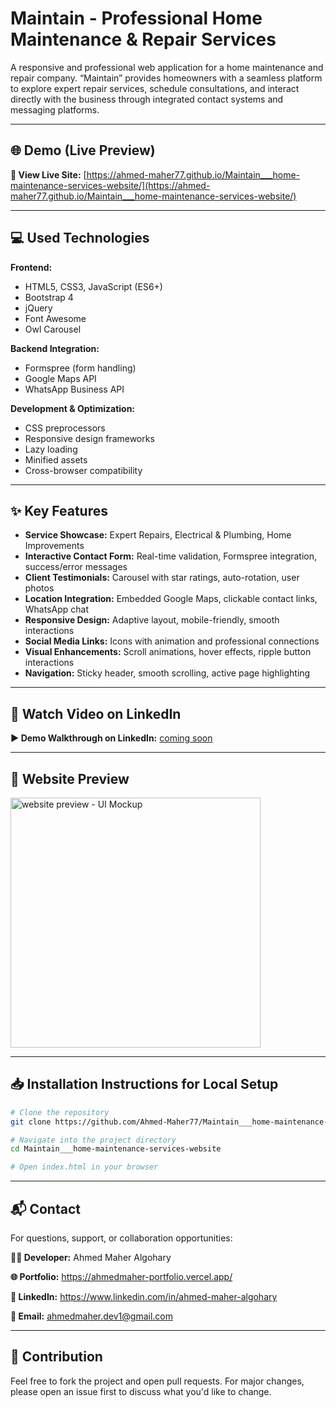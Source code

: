 # Maintain - Professional Home Maintenance & Repair Services

A responsive and professional web application for a home maintenance and repair company. “Maintain” provides homeowners with a seamless platform to explore expert repair services, schedule consultations, and interact directly with the business through integrated contact systems and messaging platforms.

---

## 🌐 Demo (Live Preview)
**🔗 View Live Site:** [https://ahmed-maher77.github.io/Maintain___home-maintenance-services-website/](https://ahmed-maher77.github.io/Maintain___home-maintenance-services-website/)

---

## 💻 Used Technologies

**Frontend:**
- HTML5, CSS3, JavaScript (ES6+)
- Bootstrap 4
- jQuery
- Font Awesome
- Owl Carousel

**Backend Integration:**
- Formspree (form handling)
- Google Maps API
- WhatsApp Business API

**Development & Optimization:**
- CSS preprocessors
- Responsive design frameworks
- Lazy loading
- Minified assets
- Cross-browser compatibility

---

## ✨ Key Features

- **Service Showcase:** Expert Repairs, Electrical & Plumbing, Home Improvements
- **Interactive Contact Form:** Real-time validation, Formspree integration, success/error messages
- **Client Testimonials:** Carousel with star ratings, auto-rotation, user photos
- **Location Integration:** Embedded Google Maps, clickable contact links, WhatsApp chat
- **Responsive Design:** Adaptive layout, mobile-friendly, smooth interactions
- **Social Media Links:** Icons with animation and professional connections
- **Visual Enhancements:** Scroll animations, hover effects, ripple button interactions
- **Navigation:** Sticky header, smooth scrolling, active page highlighting

---

## 🎥 Watch Video on LinkedIn
**▶️ Demo Walkthrough on LinkedIn:** [coming soon]()

---

## 👀 Website Preview

<a href="https://ahmed-maher77.github.io/Maintain___home-maintenance-services-website/" title="demo">
  <img src="https://github.com/user-attachments/assets/95c5d3ca-b5b7-4678-9beb-ddc9730efb3a" alt="website preview - UI Mockup" width="400">
</a>

---

## 📥 Installation Instructions for Local Setup

```bash
# Clone the repository
git clone https://github.com/Ahmed-Maher77/Maintain___home-maintenance-services-website.git

# Navigate into the project directory
cd Maintain___home-maintenance-services-website

# Open index.html in your browser
```

---

## 📬 Contact
For questions, support, or collaboration opportunities:

**🧑‍💻 Developer:** Ahmed Maher Algohary

**🌐 Portfolio:** https://ahmedmaher-portfolio.vercel.app/

**💼 LinkedIn:** https://www.linkedin.com/in/ahmed-maher-algohary

**📧 Email:** ahmedmaher.dev1@gmail.com

---

## 🤝 Contribution
Feel free to fork the project and open pull requests. For major changes, please open an issue first to discuss what you'd like to change.

